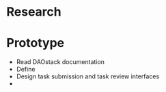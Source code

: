 

# Research



# Prototype

- Read DAOstack documentation
- Define 
- Design task submission and task review interfaces
-

